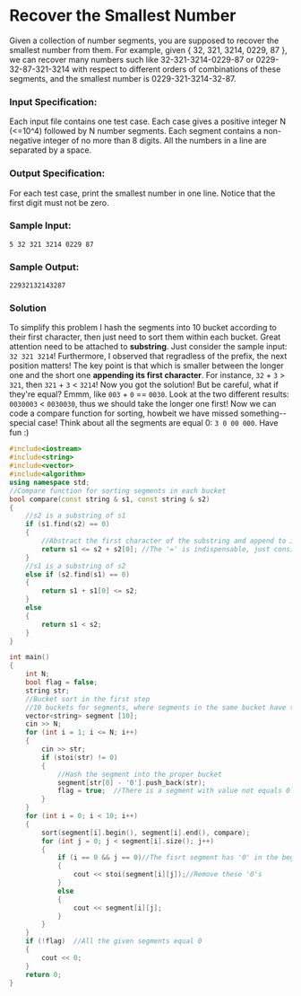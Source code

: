 # Recover the Smallest Number
Given a collection of number segments, you are supposed to recover the smallest number from them. For example, given { 32, 321, 3214, 0229, 87 }, we can recover many numbers such like 32-321-3214-0229-87 or 0229-32-87-321-3214 with respect to different orders of combinations of these segments, and the smallest number is 0229-321-3214-32-87.
### Input Specification:
Each input file contains one test case. Each case gives a positive integer N (<=10^4) followed by N number segments. Each segment contains a non-negative integer of no more than 8 digits. All the numbers in a line are separated by a space.
### Output Specification:
For each test case, print the smallest number in one line. Notice that the first digit must not be zero.
### Sample Input:
```
5 32 321 3214 0229 87
```
### Sample Output:
```
22932132143287
```
### Solution
To simplify this problem I hash the segments into 10 bucket according to their first character, then just need to sort them within each bucket. Great attention need to be attached to **substring**. Just consider the sample input: `32 321 3214`! Furthermore, I observed that regradless of the prefix, the next position matters! The key point is that which is smaller between the longer one and the short one **appending its first character**. For instance, `32` + `3` > `321`, then `321` + `3` < `3214`! Now you got the solution! But be careful, what if they're equal? Emmm, like `003` + `0` == `0030`. Look at the two different results: `0030003` < `0030030`, thus we should take the longer one first!
Now we can code a compare function for sorting, howbeit we have missed something--special case! Think about all the segments are equal 0: `3 0 00 000`.
Have fun :)
```C++
#include<iostream>
#include<string>
#include<vector>
#include<algorithm>
using namespace std;
//Compare function for sorting segments in each bucket
bool compare(const string & s1, const string & s2)
{
    //s2 is a substring of s1
    if (s1.find(s2) == 0)
    {
        //Abstract the first character of the substring and append to itself, then compare
        return s1 <= s2 + s2[0]; //The '=' is indispensable, just consider the input case : 2 003 0030
    }
    //s1 is a substring of s2
    else if (s2.find(s1) == 0)
    {
        return s1 + s1[0] <= s2;
    }
    else
    {
        return s1 < s2;
    }
}

int main()
{
    int N;
    bool flag = false;
    string str;
    //Bucket sort in the first step
    //10 buckets for segments, where segments in the same bucket have the same fisrt character
    vector<string> segment [10];
    cin >> N;
    for (int i = 1; i <= N; i++)
    {
        cin >> str; 
        if (stoi(str) != 0)
        {
            //Hash the segment into the proper bucket
            segment[str[0] - '0'].push_back(str);
            flag = true;  //There is a segment with value not equals 0
        }
    }
    for (int i = 0; i < 10; i++)
    {
        sort(segment[i].begin(), segment[i].end(), compare);
        for (int j = 0; j < segment[i].size(); j++)
        {
            if (i == 0 && j == 0)//The fisrt segment has '0' in the beginning
            {
                cout << stoi(segment[i][j]);//Remove these '0's
            }
            else
            {
                cout << segment[i][j];
            }
        }
    }
    if (!flag)  //All the given segments equal 0
    {
        cout << 0;
    }
    return 0;
}
```